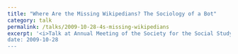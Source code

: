 ```yaml
---
title: "Where Are the Missing Wikipedians? The Sociology of a Bot"
category: talk
permalink: /talks/2009-10-28-4s-missing-wikipedians
excerpt: '<i>Talk at Annual Meeting of the Society for the Social Study of Science (4S), 2009-10-28</i><br/>
date: 2009-10-28
---
```

